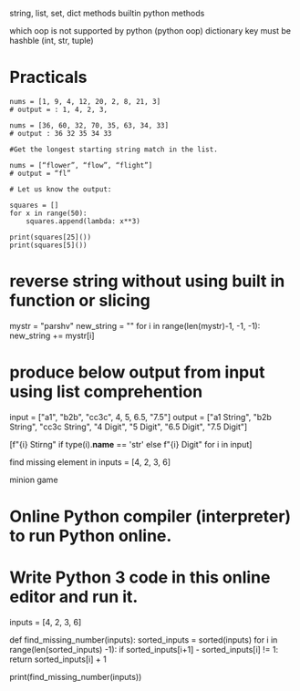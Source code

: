 string, list, set, dict methods
builtin python methods


which oop is not supported by python (python oop)
dictionary key must be hashble (int, str, tuple)



# Practicals
```
nums = [1, 9, 4, 12, 20, 2, 8, 21, 3] 
# output = : 1, 4, 2, 3, 

nums = [36, 60, 32, 70, 35, 63, 34, 33] 
# output : 36 32 35 34 33 
```

```
#Get the longest starting string match in the list. 

nums = [“flower”, “flow”, “flight”] 
# output = “fl” 
```

```
# Let us know the output: 

squares = [] 
for x in range(50): 
    squares.append(lambda: x**3) 

print(squares[25]()) 
print(squares[5]())
```


# reverse string without using built in function or slicing
mystr = "parshv"
new_string = ""
for i in range(len(mystr)-1, -1, -1):
    new_string += mystr[i]

# produce below output from input using list comprehention
input = ["a1", "b2b", "cc3c", 4, 5, 6.5, "7.5"]
output = ["a1 String", "b2b String", "cc3c String", "4 Digit", "5 Digit", "6.5 Digit", "7.5 Digit"]


[f"{i} Stirng" if type(i).__name__ == 'str' else f"{i} Digit" for i in input]



find missing element in inputs = [4, 2, 3, 6]


minion game


# Online Python compiler (interpreter) to run Python online.
# Write Python 3 code in this online editor and run it.
inputs = [4, 2, 3, 6]


def find_missing_number(inputs):
    sorted_inputs = sorted(inputs)
    for i in range(len(sorted_inputs) -1):
        if sorted_inputs[i+1] - sorted_inputs[i] != 1:
            return sorted_inputs[i] + 1


print(find_missing_number(inputs))
